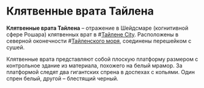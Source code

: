 # Клятвенные врата Тайлена

**Клятвенные врата Тайлена** – отражение в Шейдсмаре (когнитивной сфере Рошара) клятвенных врат в #[Тайлене City](locations/thaylen-city). Расположены в северной оконечности #[Тайленского моря](locations/thaylen-sea), соединены перешейком с сушей. 

Клятвенные врата представляют собой плоскую платформу размером с контрольное здание из материала, похожего на белый мрамор. За платформой следят два гигантских спрена в доспехах с копьями. Один спрен белый, другой – блестящий черный.
